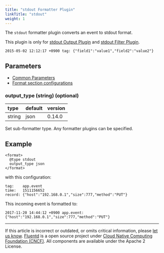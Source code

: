 ```yaml
---
title: "stdout Formatter Plugin"
linkTitle: "stdout"
weight: 1
---
```


The `stdout` formatter plugin converts an event to stdout format.

This plugin is only for [stdout Output Plugin](/plugins/output/stdout.md) and [stdout Filter Plugin](/plugins/filter/stdout.md).

```
2015-05-02 12:12:17 +0900 tag: {"field1":"value1","field2":"value2"}
```

## Parameters

- [Common Parameters](/configuration/plugin-common-parameters.md)
- [Format section configurations](/configuration/format-section.md)

### output_type (string) (optional)

| type   | default | version |
| :----- | :------ | :------ |
| string | json    | 0.14.0  |

Set sub-formatter type. Any formatter plugins can be specified.

## Example

```
<format>
  @type stdout
  output_type json
</format>
```

with this configuration:

```
tag:    app.event
time:   1511156652
record: {"host":"192.168.0.1","size":777,"method":"PUT"}
```

This incoming event is formatted to:

```
2017-11-20 14:44:12 +0900 app.event: {"host":"192.168.0.1","size":777,"method":"PUT"}
```

---

If this article is incorrect or outdated, or omits critical information, please [let us know](https://github.com/fluent/fluentd-docs-gitbook/issues?state=open).
[Fluentd](http://www.fluentd.org/) is a open source project under [Cloud Native Computing Foundation (CNCF)](https://cncf.io/). All components are available under the Apache 2 License.
